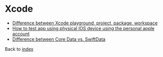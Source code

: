 # Xcode

- [Difference between Xcode playground, project, package, workspace](https://grok.com/share/bGVnYWN5_03cdc848-1866-4aa5-88bb-3d4962da03b9)
- [How to test app using physical IOS device using the personal apple account](https://grok.com/share/bGVnYWN5_de79ec3e-00ac-4b34-8813-1dc009210ca8)
- [Difference between Core Data vs. SwiftData](https://grok.com/share/bGVnYWN5_9de7fcc7-d1c4-4dcb-8426-d379d18b24fc)

Back to [index](index.md)